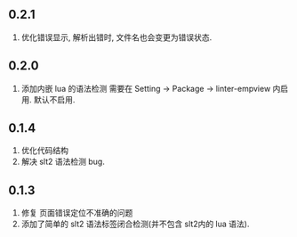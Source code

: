 ## 0.2.1
1. 优化错误显示, 解析出错时, 文件名也会变更为错误状态.

## 0.2.0
1. 添加内嵌 lua 的语法检测 需要在 Setting -> Package -> linter-empview 内启用. 默认不启用.

## 0.1.4
1. 优化代码结构
2. 解决 slt2 语法检测 bug.

## 0.1.3
1. 修复 页面错误定位不准确的问题
2. 添加了简单的 slt2 语法标签闭合检测(并不包含 slt2内的 lua 语法).
